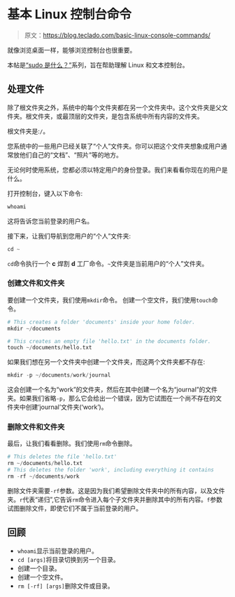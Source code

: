 # 基本 Linux 控制台命令

> 原文：<https://blog.teclado.com/basic-linux-console-commands/>

就像浏览桌面一样，能够浏览控制台也很重要。

本帖是[“sudo 是什么？”](http://jslvtr.com/what-is-sudo)系列，旨在帮助理解 Linux 和文本控制台。

## 处理文件

除了根文件夹之外，系统中的每个文件夹都在另一个文件夹中。这个文件夹是父文件夹。根文件夹，或最顶层的文件夹，是包含系统中所有内容的文件夹。

根文件夹是:`/`。

您系统中的一些用户已经关联了“个人”文件夹。你可以把这个文件夹想象成用户通常放他们自己的“文档”、“照片”等的地方。

无论何时使用系统，您都必须以特定用户的身份登录。我们来看看你现在的用户是什么。

打开控制台，键入以下命令:

```py
whoami 
```

这将告诉您当前登录的用户名。

接下来，让我们导航到您用户的“个人”文件夹:

```py
cd ~ 
```

`cd`命令执行一个 **c** 焊割 **d** 工厂命令。`~`文件夹是当前用户的“个人”文件夹。

### 创建文件和文件夹

要创建一个文件夹，我们使用`mkdir`命令。
创建一个空文件，我们使用`touch`命令。

```py
# This creates a folder 'documents' inside your home folder.
mkdir ~/documents

# This creates an empty file 'hello.txt' in the documents folder.
touch ~/documents/hello.txt 
```

如果我们想在另一个文件夹中创建一个文件夹，而这两个文件夹都不存在:

```py
mkdir -p ~/documents/work/journal 
```

这会创建一个名为“work”的文件夹，然后在其中创建一个名为“journal”的文件夹。如果我们省略`-p`，那么它会给出一个错误，因为它试图在一个尚不存在的文件夹中创建‘journal’文件夹(‘work’)。

### 删除文件和文件夹

最后，让我们看看删除。我们使用`rm`命令删除。

```py
# This deletes the file 'hello.txt'
rm ~/documents/hello.txt
# This deletes the folder 'work', including everything it contains
rm -rf ~/documents/work 
```

删除文件夹需要`-rf`参数。这是因为我们希望删除文件夹中的所有内容，以及文件夹。`r`代表“递归”,它告诉`rm`命令进入每个子文件夹并删除其中的所有内容。`f`参数试图删除文件，即使它们不属于当前登录的用户。

## 回顾

*   `whoami`显示当前登录的用户。
*   `cd [args]`将目录切换到另一个目录。
*   创建一个目录。
*   创建一个空文件。
*   `rm [-rf] [args]`删除文件或目录。
